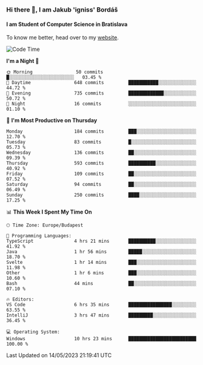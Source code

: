 ### Hi there 👋, I am Jakub 'igniss' Bordáš

#### I am Student of Computer Science in Bratislava
To know me better, head over to my [website](https://bordas.sk).


<!--START_SECTION:waka-->
![Code Time](http://img.shields.io/badge/Code%20Time-1%2C159%20hrs%206%20mins-blue)

**I'm a Night 🦉** 

```text
🌞 Morning                50 commits          █░░░░░░░░░░░░░░░░░░░░░░░░   03.45 % 
🌆 Daytime                648 commits         ███████████░░░░░░░░░░░░░░   44.72 % 
🌃 Evening                735 commits         █████████████░░░░░░░░░░░░   50.72 % 
🌙 Night                  16 commits          ░░░░░░░░░░░░░░░░░░░░░░░░░   01.10 % 
```
📅 **I'm Most Productive on Thursday** 

```text
Monday                   184 commits         ███░░░░░░░░░░░░░░░░░░░░░░   12.70 % 
Tuesday                  83 commits          █░░░░░░░░░░░░░░░░░░░░░░░░   05.73 % 
Wednesday                136 commits         ██░░░░░░░░░░░░░░░░░░░░░░░   09.39 % 
Thursday                 593 commits         ██████████░░░░░░░░░░░░░░░   40.92 % 
Friday                   109 commits         ██░░░░░░░░░░░░░░░░░░░░░░░   07.52 % 
Saturday                 94 commits          ██░░░░░░░░░░░░░░░░░░░░░░░   06.49 % 
Sunday                   250 commits         ████░░░░░░░░░░░░░░░░░░░░░   17.25 % 
```


📊 **This Week I Spent My Time On** 

```text
🕑︎ Time Zone: Europe/Budapest

💬 Programming Languages: 
TypeScript               4 hrs 21 mins       ██████████░░░░░░░░░░░░░░░   41.92 % 
Java                     1 hr 56 mins        █████░░░░░░░░░░░░░░░░░░░░   18.70 % 
Svelte                   1 hr 14 mins        ███░░░░░░░░░░░░░░░░░░░░░░   11.98 % 
Other                    1 hr 6 mins         ███░░░░░░░░░░░░░░░░░░░░░░   10.60 % 
Bash                     44 mins             ██░░░░░░░░░░░░░░░░░░░░░░░   07.10 % 

🔥 Editors: 
VS Code                  6 hrs 35 mins       ████████████████░░░░░░░░░   63.55 % 
IntelliJ                 3 hrs 47 mins       █████████░░░░░░░░░░░░░░░░   36.45 % 

💻 Operating System: 
Windows                  10 hrs 23 mins      █████████████████████████   100.00 % 
```


 Last Updated on 14/05/2023 21:19:41 UTC
<!--END_SECTION:waka-->
